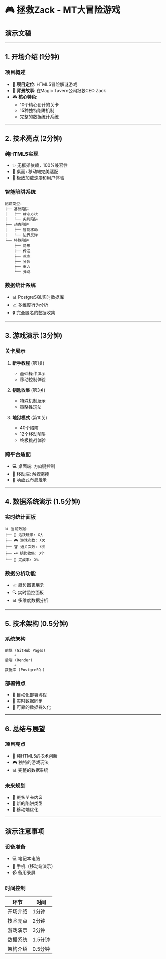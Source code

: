 # 🎮 拯救Zack - MT大冒险游戏
## 演示文稿

---

## 1. 开场介绍 (1分钟)

### 项目概述
- 🎯 **项目定位**: HTML5冒险解谜游戏
- 🏢 **背景故事**: 在Magic Tavern公司拯救CEO Zack
- 🎮 **核心特色**: 
  - 10个精心设计的关卡
  - 15种独特陷阱机制
  - 完整的数据统计系统

---

## 2. 技术亮点 (2分钟)

### 纯HTML5实现
- ✨ 无框架依赖，100%兼容性
- 📱 桌面+移动端完美适配
- 🚀 极致加载速度和用户体验

### 智能陷阱系统
```
陷阱类型:
├── 基础陷阱
│   ├── 静态方块
│   └── 尖刺陷阱
├── 动态陷阱
│   ├── 智能移动
│   └── 边界反弹
└── 特殊陷阱
    ├── 隐形
    ├── 传送
    ├── 冰冻
    ├── 分裂
    ├── 重力
    └── 弹跳
```

### 数据统计系统
- 📊 PostgreSQL实时数据库
- 📈 多维度行为分析
- 🔒 完全匿名的数据收集

---

## 3. 游戏演示 (3分钟)

### 关卡展示
1. **新手教程** (第1关)
   - 基础操作演示
   - 移动控制体验

2. **钥匙收集** (第3关)
   - 特殊机制展示
   - 策略性玩法

3. **地狱模式** (第10关)
   - 40个陷阱
   - 12个移动陷阱
   - 终极挑战体验

### 跨平台适配
- 💻 桌面端: 方向键控制
- 📱 移动端: 触摸拖拽
- 🎯 响应式布局展示

---

## 4. 数据系统演示 (1.5分钟)

### 实时统计面板
```
📊 当前数据:
├── 👥 活跃玩家: X人
├── 🎮 游戏次数: X次
├── 🏆 通关次数: X次
├── 🗝️ 钥匙收集: X个
└── 👑 完成率: X%
```

### 数据分析功能
- 📈 趋势图表展示
- 🔍 实时监控面板
- 📊 多维度数据分析

---

## 5. 技术架构 (0.5分钟)

### 系统架构
```
前端 (GitHub Pages)
    ↓
后端 (Render)
    ↓
数据库 (PostgreSQL)
```

### 部署特点
- 🚀 自动化部署流程
- 🔄 实时数据同步
- 💾 可靠的数据持久化

---

## 6. 总结与展望

### 项目亮点
- 🎯 纯HTML5的技术创新
- 🎮 独特的游戏玩法
- 📊 完整的数据系统

### 未来规划
- 🌟 更多关卡内容
- 🎨 新的陷阱类型
- 📱 移动端优化

---

## 演示注意事项

### 设备准备
- 💻 笔记本电脑
- 📱 手机（移动端演示）
- 📹 备用录屏

### 时间控制
| 环节 | 时间 |
|------|------|
| 开场介绍 | 1分钟 |
| 技术亮点 | 2分钟 |
| 游戏演示 | 3分钟 |
| 数据系统 | 1.5分钟 |
| 架构介绍 | 0.5分钟 | 